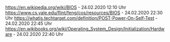https://en.wikipedia.org/wiki/BIOS                                              - 24.02.2020 12:10 Uhr
https://www.cs.yale.edu/flint/feng/cos/resources/BIOS                          - 24.02.2020 22:30 Uhr
https://whatis.techtarget.com/definition/POST-Power-On-Self-Test                - 24.02.2020 22:45 Uhr
https://en.wikibooks.org/wiki/Operating_System_Design/Initialization/Hardware   - 24.02.2020 22:40 Uhr